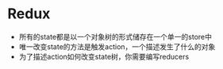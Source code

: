 # Redux

 - 所有的state都是以一个对象树的形式储存在一个单一的store中
 - 唯一改变state的方法是触发action，一个描述发生了什么的对象
 - 为了描述action如何改变state树，你需要编写reducers
 
